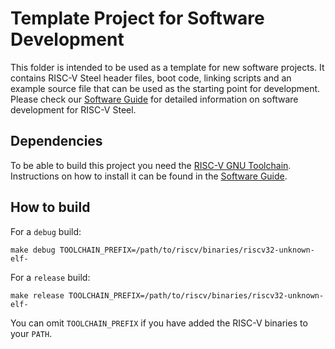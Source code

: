# Template Project for Software Development

This folder is intended to be used as a template for new software projects. It contains RISC-V Steel header files, boot code, linking scripts and an example source file that can be used as the starting point for development. Please check our [Software Guide](https://riscv-steel.github.io/riscv-steel/softwareguide/) for detailed information on software development for RISC-V Steel.

## Dependencies

To be able to build this project you need the [RISC-V GNU Toolchain](https://github.com/riscv-collab/riscv-gnu-toolchain). Instructions on how to install it can be found in the [Software Guide](https://riscv-steel.github.io/riscv-steel/softwareguide/).

## How to build

For a `debug` build:

```console
make debug TOOLCHAIN_PREFIX=/path/to/riscv/binaries/riscv32-unknown-elf-
```

For a `release` build:

```console
make release TOOLCHAIN_PREFIX=/path/to/riscv/binaries/riscv32-unknown-elf-
```

You can omit `TOOLCHAIN_PREFIX` if you have added the RISC-V binaries to your `PATH`.
